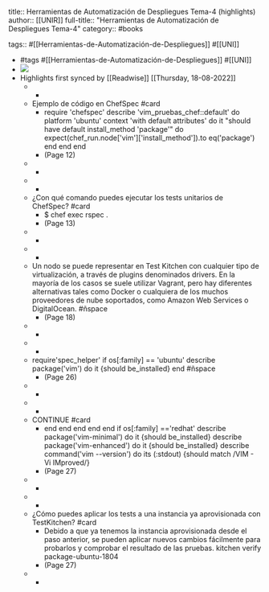 title:: Herramientas de Automatización de Despliegues Tema-4 (highlights)
author:: [[UNIR]]
full-title:: "Herramientas de Automatización de Despliegues Tema-4"
category:: #books

tags:: #[[Herramientas-de-Automatización-de-Despliegues]] #[[UNI]]

- #tags #[[Herramientas-de-Automatización-de-Despliegues]] #[[UNI]]
- ![](https://readwise-assets.s3.amazonaws.com/media/uploaded_book_covers/profile_22942/edc3c94d-bca3-4fa2-89a7-0b0b46f46668.jpg)
- Highlights first synced by [[Readwise]] [[Thursday, 18-08-2022]]
	- -
	- Ejemplo de código en ChefSpec #card
		- require 'chefspec' describe 'vim_pruebas_chef::default' do platform 'ubuntu' context 'with default attributes' do it "should have default install_method 'package'" do expect(chef_run.node['vim']['install_method']).to eq('package') end end end
		- (Page 12)
	- -
	- -
	- ¿Con qué comando puedes ejecutar los tests unitarios de ChefSpec? #card
		- $ chef exec rspec .
		- (Page 13)
	- -
	- -
	- Un nodo se puede representar en Test Kitchen con cualquier tipo de virtualización, a través de plugins denominados drivers. En la mayoría de los casos se suele utilizar Vagrant,  pero  hay  diferentes  alternativas  tales  como  Docker  o  cualquiera  de  los muchos  proveedores  de  nube  soportados,  como  Amazon  Web  Services  o DigitalOcean. #ñspace
		- (Page 18)
	- -
	- -
	- require'spec_helper' if os[:family] == 'ubuntu' describe package('vim') do it {should be_installed} end #ñspace
		- (Page 26)
	- -
	- -
	- CONTINUE #card
		- end end end end end if os[:family] =='redhat' describe package('vim-minimal') do it {should be_installed} describe package('vim-enhanced') do it {should be_installed} describe command('vim --version') do its (:stdout) {should match /VIM - Vi IMproved/}
		- (Page 27)
	- -
	- -
	- ¿Cómo puedes aplicar los tests a una instancia ya aprovisionada con TestKitchen? #card
		- Debido  a  que  ya  tenemos  la  instancia  aprovisionada  desde  el  paso  anterior,  se pueden aplicar nuevos cambios fácilmente para probarlos y comprobar el resultado de las pruebas. kitchen verify package-ubuntu-1804
		- (Page 27)
	- -